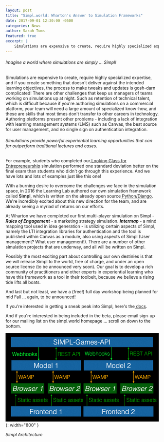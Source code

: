 ```yaml
---
layout: post
title: "Simpl.world: Wharton's Answer to Simulation Frameworks"
date: 2017-09-01 12:30:00 -0500
categories: News
author: Sarah Toms
featured: true
excerpt: |
    Simulations are expensive to create, require highly specialized expertise, and if you create something that doesn't deliver against the intended learning objectives, the process to make tweaks and updates is gosh-darn complicated!
---
```


###### Imagine a world where simulations are simply ... Simpl!

Simulations are expensive to create, require highly specialized expertise, and if you create something that doesn't deliver against the intended learning objectives, the process to make tweaks and updates is gosh-darn complicated! There are other challenges that keep us managers of teams working on simulations up at night. Such as retention of technical talent, which is difficult because if you're authoring simulations on a commercial platform, your team will need a large amount of specialized know-how, and these are skills that most times don't transfer to other careers in technology. Authoring platforms present other problems - including a lack of integration with learning management systems (LMS) such as Canvas, the best source for user management, and no single sign on authentication integration.

###### Simulations provide powerful experiential learning opportunities that can far outperform traditional lectures and cases.

For example, students who completed our[ Looking Glass for Entrepreneurship](http://simulations.wharton.upenn.edu/looking-glass/) simulation performed one standard deviation better on the final exam than students who didn't go through this experience. And we have lots and lots of examples just like this one!

With a burning desire to overcome the challenges we face in the simulation space, in 2016 the Learning Lab authored our own simulation framework called **Simpl**, which is written on the already open source[ Python/Django](https://www.djangoproject.com/). We're incredibly excited about this new direction for the team, and are already seeing a myriad of returns on our efforts.

At Wharton we have completed our first multi-player simulation on Simpl - **_Rules of Engagement_** - a marketing strategy simulation. **_Intermap_** - a mind mapping tool used in idea generation - is utilizing certain aspects of Simpl, namely the LTI integration libraries for authentication and the tool is published within Canvas as a module, also using aspects of Simpl (User management? What user management!). There are a number of other simulation projects that are underway, and all will be written on Simpl.

Possibly the most exciting part about controlling our own destinies is that we will release Simpl to the world, free of charge, and under an open source license (to be announced very soon). Our goal is to develop a rich community of practitioners and other experts in experiential learning who have this framework as a tool in their toolbelt, because we believe a rising tide lifts all boats.

And last but not least, we have a (free!) full day workshop being planned for mid Fall … again, to be announced!

If you're interested in getting a sneak peak into Simpl, here's the[ docs](https://lldev-team.gitlab.io/simpl-docs/).

And if you're interested in being included in the beta, please email sign-up for our mailing list on the simpl.world homepage … scroll on down to the bottom.

![image alt text](/assets/img/blog/whartons-answer-simulation-frameworks/image_0.png){: width="800" }

*Simpl Architecture*
